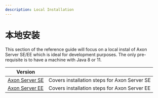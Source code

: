 ```yaml
---
description: Local Installation
---
```


# 本地安装

This section of the reference guide will focus on a local instal of Axon Server SE/EE which is ideal for development purposes. The only pre-requisite is to have a machine with Java 8 or 11.

| Version                             |                                              |
| ----------------------------------- | -------------------------------------------- |
| [Axon Server SE](axon-server-se.md) | Covers installation steps for Axon Server SE |
| [Axon Server EE](axon-server-ee.md) | Covers installation steps for Axon Server EE |
